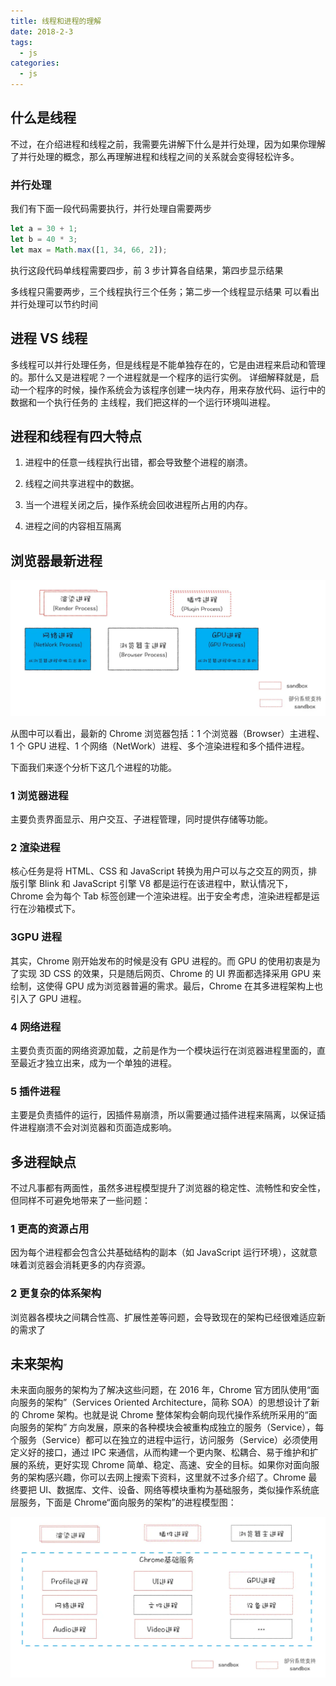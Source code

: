 ```yaml
---
title: 线程和进程的理解
date: 2018-2-3
tags:
  - js
categories:
  - js
---
```


## 什么是线程

不过，在介绍进程和线程之前，我需要先讲解下什么是并行处理，因为如果你理解了并行处理的概念，那么再理解进程和线程之间的关系就会变得轻松许多。

### 并行处理

我们有下面一段代码需要执行，并行处理自需要两步

```js
let a = 30 + 1;
let b = 40 * 3;
let max = Math.max([1, 34, 66, 2]);
```

执行这段代码单线程需要四步，前 3 步计算各自结果，第四步显示结果

多线程只需要两步，三个线程执行三个任务；第二步一个线程显示结果
可以看出并行处理可以节约时间

## 进程 VS 线程

多线程可以并行处理任务，但是线程是不能单独存在的，它是由进程来启动和管理的。那什么又是进程呢？一个进程就是一个程序的运行实例。
详细解释就是，启动一个程序的时候，操作系统会为该程序创建一块内存，用来存放代码、运行中的数据和一个执行任务的
主线程，我们把这样的一个运行环境叫进程。

## 进程和线程有四大特点

1. 进程中的任意一线程执行出错，都会导致整个进程的崩溃。

2. 线程之间共享进程中的数据。

3. 当一个进程关闭之后，操作系统会回收进程所占用的内存。

4. 进程之间的内容相互隔离

## 浏览器最新进程

![call](./images/chrome.webp)

从图中可以看出，最新的 Chrome 浏览器包括：1 个浏览器（Browser）主进程、1 个 GPU 进程、1 个网络（NetWork）进程、多个渲染进程和多个插件进程。

下面我们来逐个分析下这几个进程的功能。

### 1 浏览器进程

主要负责界面显示、用户交互、子进程管理，同时提供存储等功能。

### 2 渲染进程

核心任务是将 HTML、CSS 和 JavaScript 转换为用户可以与之交互的网页，排版引擎 Blink 和 JavaScript 引擎 V8 都是运行在该进程中，默认情况下，Chrome 会为每个 Tab 标签创建一个渲染进程。出于安全考虑，渲染进程都是运行在沙箱模式下。

### 3GPU 进程

其实，Chrome 刚开始发布的时候是没有 GPU 进程的。而 GPU 的使用初衷是为了实现 3D CSS 的效果，只是随后网页、Chrome 的 UI 界面都选择采用 GPU 来绘制，这使得 GPU 成为浏览器普遍的需求。最后，Chrome 在其多进程架构上也引入了 GPU 进程。

### 4 网络进程

主要负责页面的网络资源加载，之前是作为一个模块运行在浏览器进程里面的，直至最近才独立出来，成为一个单独的进程。

### 5 插件进程

主要是负责插件的运行，因插件易崩溃，所以需要通过插件进程来隔离，以保证插件进程崩溃不会对浏览器和页面造成影响。

## 多进程缺点

不过凡事都有两面性，虽然多进程模型提升了浏览器的稳定性、流畅性和安全性，但同样不可避免地带来了一些问题：

### 1 更高的资源占用

因为每个进程都会包含公共基础结构的副本（如 JavaScript 运行环境），这就意味着浏览器会消耗更多的内存资源。

### 2 更复杂的体系架构

浏览器各模块之间耦合性高、扩展性差等问题，会导致现在的架构已经很难适应新的需求了

## 未来架构

未来面向服务的架构为了解决这些问题，在 2016 年，Chrome 官方团队使用“面向服务的架构”（Services Oriented Architecture，简称 SOA）的思想设计了新的 Chrome 架构。也就是说 Chrome 整体架构会朝向现代操作系统所采用的“面向服务的架构” 方向发展，原来的各种模块会被重构成独立的服务（Service），每个服务（Service）都可以在独立的进程中运行，访问服务（Service）必须使用定义好的接口，通过 IPC 来通信，从而构建一个更内聚、松耦合、易于维护和扩展的系统，更好实现 Chrome 简单、稳定、高速、安全的目标。如果你对面向服务的架构感兴趣，你可以去网上搜索下资料，这里就不过多介绍了。Chrome 最终要把 UI、数据库、文件、设备、网络等模块重构为基础服务，类似操作系统底层服务，下面是 Chrome“面向服务的架构”的进程模型图：

![call](./images/fatureChrome.webp)
